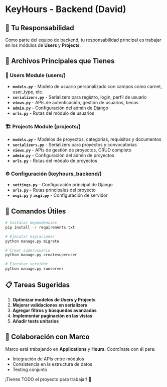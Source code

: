 # KeyHours - Backend (David)

## 🎯 Tu Responsabilidad

Como parte del equipo de backend, tu responsabilidad principal es trabajar en los módulos de **Users** y **Projects**.

## 📁 Archivos Principales que Tienes

### 🔐 Users Module (users/)
- **`models.py`** - Modelo de usuario personalizado con campos como carnet, user_type, etc.
- **`serializers.py`** - Serializers para registro, login, perfil de usuario
- **`views.py`** - APIs de autenticación, gestión de usuarios, becas
- **`admin.py`** - Configuración del admin de Django
- **`urls.py`** - Rutas del módulo de usuarios

### 🏗️ Projects Module (projects/)
- **`models.py`** - Modelos de proyectos, categorías, requisitos y documentos
- **`serializers.py`** - Serializers para proyectos y convocatorias
- **`views.py`** - APIs de gestión de proyectos, CRUD completo
- **`admin.py`** - Configuración del admin de proyectos
- **`urls.py`** - Rutas del módulo de proyectos

### ⚙️ Configuración (keyhours_backend/)
- **`settings.py`** - Configuración principal de Django
- **`urls.py`** - Rutas principales del proyecto
- **`wsgi.py`** y **`asgi.py`** - Configuración de servidor

## 🚀 Comandos Útiles

```bash
# Instalar dependencias
pip install -r requirements.txt

# Ejecutar migraciones
python manage.py migrate

# Crear superusuario
python manage.py createsuperuser

# Ejecutar servidor
python manage.py runserver
```

## 📋 Tareas Sugeridas

1. **Optimizar modelos de Users y Projects**
2. **Mejorar validaciones en serializers**
3. **Agregar filtros y búsquedas avanzadas**
4. **Implementar paginación en las vistas**
5. **Añadir tests unitarios**

## 🔗 Colaboración con Marco

Marco está trabajando en **Applications** y **Hours**. Coordínate con él para:
- Integración de APIs entre módulos
- Consistencia en la estructura de datos
- Testing conjunto

¡Tienes TODO el proyecto para trabajar! 🎉